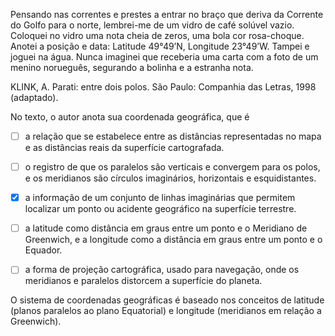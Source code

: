 

Pensando nas correntes e prestes a entrar no braço que deriva da Corrente do Golfo para o norte, lembrei-me de um vidro de café solúvel vazio. Coloquei no vidro uma nota cheia de zeros, uma bola cor rosa-choque. Anotei a posição e data: Latitude 49°49’N, Longitude 23°49’W. Tampei e joguei na água. Nunca imaginei que receberia uma carta com a foto de um menino norueguês, segurando a bolinha e a estranha nota.

KLINK, A. Parati: entre dois polos. São Paulo: Companhia das Letras, 1998 (adaptado).

No texto, o autor anota sua coordenada geográfica, que é



- [ ] a relação que se estabelece entre as distâncias representadas no mapa e as distâncias reais da superfície cartografada.
- [ ] o registro de que os paralelos são verticais e convergem para os polos, e os meridianos são círculos imaginários, horizontais e esquidistantes.
- [x] a informação de um conjunto de linhas imaginárias que permitem localizar um ponto ou acidente geográfico na superfície terrestre.
- [ ] a latitude como distância em graus entre um ponto e o Meridiano de Greenwich, e a longitude como a distância em graus entre um ponto e o Equador.
- [ ] a forma de projeção cartográfica, usado para navegação, onde os meridianos e paralelos distorcem a superfície do planeta.


O sistema de coordenadas geográficas é baseado nos conceitos de latitude (planos paralelos ao plano Equatorial) e longitude (meridianos em relação a Greenwich).

        